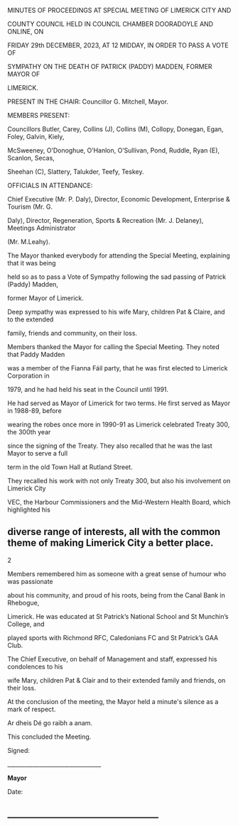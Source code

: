 MINUTES OF PROCEEDINGS AT SPECIAL MEETING OF LIMERICK CITY AND

COUNTY COUNCIL HELD IN COUNCIL CHAMBER DOORADOYLE AND ONLINE, ON

FRIDAY 29th DECEMBER, 2023, AT 12 MIDDAY, IN ORDER TO PASS A VOTE OF

SYMPATHY ON THE DEATH OF PATRICK (PADDY) MADDEN, FORMER MAYOR OF

LIMERICK.

PRESENT IN THE CHAIR: Councillor G. Mitchell, Mayor.

MEMBERS PRESENT:

Councillors Butler, Carey, Collins (J), Collins (M), Collopy, Donegan, Egan, Foley, Galvin, Kiely,

McSweeney, O’Donoghue, O’Hanlon, O’Sullivan, Pond, Ruddle, Ryan (E), Scanlon, Secas,

Sheehan (C), Slattery, Talukder, Teefy, Teskey.

OFFICIALS IN ATTENDANCE:

Chief Executive (Mr. P. Daly), Director, Economic Development, Enterprise & Tourism (Mr. G.

Daly), Director, Regeneration, Sports & Recreation (Mr. J. Delaney), Meetings Administrator

(Mr. M.Leahy).

The Mayor thanked everybody for attending the Special Meeting, explaining that it was being

held so as to pass a Vote of Sympathy following the sad passing of Patrick (Paddy) Madden,

former Mayor of Limerick.

Deep sympathy was expressed to his wife Mary, children Pat & Claire, and to the extended

family, friends and community, on their loss.

Members thanked the Mayor for calling the Special Meeting. They noted that Paddy Madden

was a member of the Fianna Fáil party, that he was first elected to Limerick Corporation in

1979, and he had held his seat in the Council until 1991.

He had served as Mayor of Limerick for two terms. He first served as Mayor in 1988-89, before

wearing the robes once more in 1990-91 as Limerick celebrated Treaty 300, the 300th year

since the signing of the Treaty. They also recalled that he was the last Mayor to serve a full

term in the old Town Hall at Rutland Street.

They recalled his work with not only Treaty 300, but also his involvement on Limerick City

VEC, the Harbour Commissioners and the Mid-Western Health Board, which highlighted his

diverse range of interests, all with the common theme of making Limerick City a better place.
---
2

Members remembered him as someone with a great sense of humour who was passionate

about his community, and proud of his roots, being from the Canal Bank in Rhebogue,

Limerick. He was educated at St Patrick’s National School and St Munchin’s College, and

played sports with Richmond RFC, Caledonians FC and St Patrick’s GAA Club.

The Chief Executive, on behalf of Management and staff, expressed his condolences to his

wife Mary, children Pat & Clair and to their extended family and friends, on their loss.

At the conclusion of the meeting, the Mayor held a minute's silence as a mark of respect.

Ar dheis Dé go raibh a anam.

This concluded the Meeting.

Signed:

\_\_\_\_\_\_\_\_\_\_\_\_\_\_\_\_\_\_\_\_\_\_\_\_\_\_\_\_\_\_\_\_\_

**Mayor**

Date:

\_\_\_\_\_\_\_\_\_\_\_\_\_\_\_\_\_\_\_\_\_\_\_\_\_\_\_\_\_\_\_\_\_\_
---
